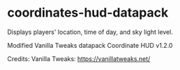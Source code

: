 # coordinates-hud-datapack

Displays players' location, time of day, and sky light level.

Modified Vanilla Tweaks datapack Coordinate HUD v1.2.0

Credits:
Vanilla Tweaks: https://vanillatweaks.net/
